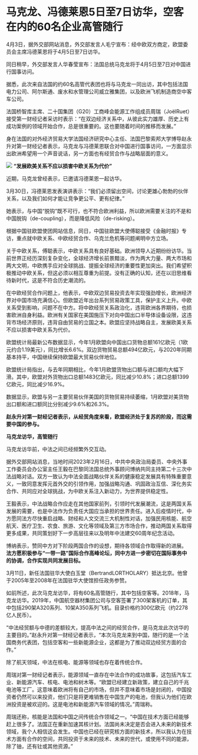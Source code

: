 # 马克龙、冯德莱恩5日至7日访华，空客在内的60名企业高管随行

4月3日，据外交部网站消息，外交部发言人毛宁宣布：经中欧双方商定，欧盟委员会主席冯德莱恩将于4月5日至7日访华。

同日稍早，外交部发言人华春莹宣布：法国总统马克龙将于4月5日至7日对中国进行国事访问。

据悉，此次来自法国的约60名高管代表团也将与马克龙一同出访，其中包括法国电力公司、阿尔斯通、废水和水管理公司威立雅集团，以及欧洲飞机制造商空中客车公司。

法国桥智库主席、二十国集团（G20）工商峰会能源工作组成员周瑞（JoëlRuet）接受第一财经记者采访时表示：“在双边经济关系中，从彼此实力雄厚、历史上有成功案例的领域开始合作，总是很重要的。这也要随着时间的推移而发展。”

身在法国的对外经济贸易大学法国经济研究中心主任、法国巴黎索邦大学博导赵永升对第一财经记者表示，马克龙与冯德莱恩联合对中国进行国事访问，一方面显示出欧洲希望用一个声音说话，另一方面也有经贸合作与战略层面的意义。

![](https://inews.gtimg.com/om_bt/OVjqRUT0axSvcU6TaUHuPWqrM4V8dj3X-OxVu5ZOJFPk8AA/1000)
**“发展欧美关系不应以损害中欧关系为代价”**

近期，马克龙曾经表示，已邀请冯德莱恩一起访华。

3月30日，冯德莱恩发表演讲表示：“我们必须留出空间，讨论更雄心勃勃的伙伴关系，以及我们如何才能让竞争更公平、更有纪律。”

她表示，与中国“脱钩”既不可行，也不符合欧洲利益，所以欧洲需要关注的不是和中国脱钩（de-coupling），而是降低风险（de-risking）。

根据中国驻欧盟使团网站信息，同日，中国驻欧盟大使傅聪接受《金融时报》专访，重点就中欧关系、中欧经贸合作、乌克兰危机等问题阐明中方立场。

关于中欧关系，傅聪表示，中欧关系具有良好基础。欧洲领导人近期纷纷访华。当前世界正经历深刻复杂变化，全球经济增长前景黯淡，作为两大力量、两大市场和两大文明，中欧携手应对全球挑战、提振全球经济的重要性更加突出。我们希望积极推动中欧关系，但这必须以相互尊重为前提。没有正确的认知，还在以旧思维看待新时代，这是不符合历史潮流的。

在中欧经贸合作问题上，他表示，中欧双边贸易投资去年实现强劲增长，欧洲经济界对中国市场充满信心。但欧盟近年出台系列贸易政策工具，保护主义上升。中欧关系受到影响，问题不在中方。将中欧经贸关系政治化，违背欧洲各界期待，也损害欧洲自身利益。欧洲有关国家在美国施压下对向中国出口半导体设备设限，这违背市场经济原则，违背自由贸易的立国之本。欧盟应坚持战略自主，发展欧美关系不应以损害中欧关系为代价。

欧盟统计局最新公布数据显示，今年1月欧盟向中国出口货物总额161亿欧元（1欧元约合1.19美元），同比增长6.6%。双边货物贸易总额494亿欧元，与2020年同期基本持平，中国继续保持欧盟最大贸易伙伴地位。

欧盟统计局指出，与去年同期相比，今年1月欧盟货物出口额与进口额均大幅下滑。其中，欧盟对外货物出口总额1483亿欧元，同比减少10.8%；进口总额1399亿欧元，同比减少16.9%。

数据显示，欧盟与另一主要贸易伙伴美国的货物贸易持续萎缩，1月欧盟对美货物出口额和进口额同比分别减少9.6%和26.3%。

**赵永升对第一财经记者表示，从经贸角度来看，欧盟经济处于复苏的阶段，而这需要中国的参与。**

**马克龙访华，高管随行**

马克龙访华前，中法之间已经频繁外交互动。

据外交部网站消息，当地时间2023年2月16日，中共中央政治局委员、中央外事工作委员会办公室主任王毅在巴黎同法国总统外事顾问博纳共同主持第二十三次中法战略对话。双方一致认为中法全面战略伙伴关系的健康稳定发展具有特殊重要意义，一致同意发挥元首外交的引领作用，加强战略沟通、巩固政治互信、深化务实合作、共同应对全球挑战，为中欧关系注入新动力，为世界提供稳定性。

王毅表示，中法战略合作应走在其他国家前列，引领时代发展潮流，这是两国关系发展的需要，也是中法作为负责任大国应当承担的世界责任。进入后疫情时代，中方愿同法方尽快重启战略、财经和人文交流三大机制性对话，加强民用核能、航空航天、医疗卫生、农食、旅游、文化等领域及第三方市场合作，推动两国关系取得更多成果，共同策划好下一步高层往来以及明年中法建交60周年纪念活动。

博纳表示，赞同中方对下阶段两国合作的设想，期待各领域合作取得新的进展。
**法方愿积极参与“一带一路”国际合作高峰论坛，同中方进一步密切在国际事务中的协调，合作实现共同发展目标。**

3月11日，新任法国驻华大使白玉堂（BertrandLORTHOLARY）抵达北京。他曾于2005年至2008年在法国驻华大使馆担任政务参赞。

如前所述，此次马克龙访华，将有60名高管随行，其中包括空客等。2018年，马克龙访华。2019年，中国航空器材集团公司与空客签署了300架客机的订单，其中包括290架A320系列、10架A350系列飞机。目录价格约300亿欧元（约2278亿人民币）。

“中法经贸额与中德的差额较大，提高中法之间的经贸合作，是马克龙此次访华的主要目的。”赵永升对第一财经记者表示，“本次马克龙来到中国，随行的是一个法国商务代表团，包括空客和一些新能源企业，这都是为了推动双边经贸方面的合作。”

除了航天领域，中法在核电、能源等领域也存在着传统合作。

周瑞对第一财经记者表示，能源领域一直存在中法合作的成功故事，这包括汽车工业、新能源汽车、核电、电池和树木等。“欧盟已经建立新政策，建立自己的千兆电池等工厂。这意味着欧洲将有自己的市场，但并不意味着市场是封闭的，中国投资者仍然可以来投资，他们只是将更难销售在中国生产的电池，但我认为他们在欧洲投资是被欢迎的。这是电池和新能源汽车领域的情况。”周瑞称。

周瑞还称，核能是法国和中国之间传统合作领域之一。“中国在技术方面已经能够赶上很多了。法国正在重新加速其核计划。法国尚未决定是否会进入未来的新技术领域，我个人相信这会发生。中国也已经在研究核方面的新技术，所以我认为在技术方面有合作的空间，共同投资于未来的技术、未来的世代，或使用不同的能源，除了铀，还有钍或其他资源。”

